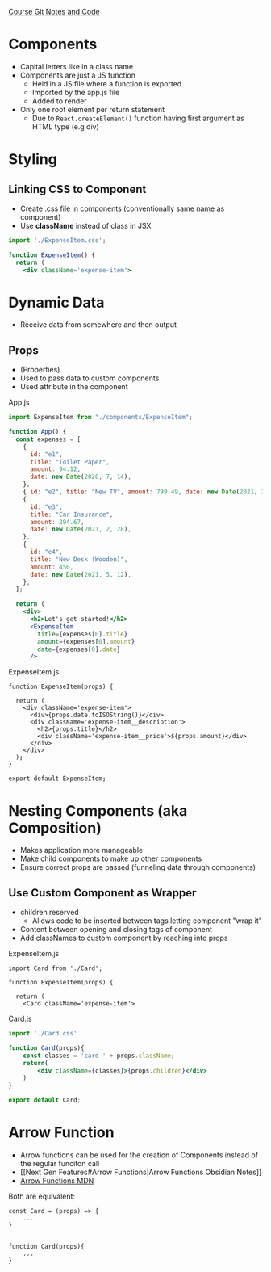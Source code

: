[Course Git Notes and Code](https://github.com/academind/react-complete-guide-code/tree/03-react-basics-working-with-components)

# Components

- Capital letters like in a class name
- Components are just a JS function
	- Held in a JS file where a function is exported
	- Imported by the app.js file
	- Added to render
- Only one root element per return statement
	- Due to `React.createElement()` function having first argument as HTML type (e.g div)

# Styling

## Linking CSS to Component

- Create .css file in components (conventionally same name as component)
- Use **className** instead of class in JSX

```jsx
import './ExpenseItem.css';

function ExpenseItem() {
  return (
    <div className='expense-item'>
```

# Dynamic Data

- Receive data from somewhere and then output

## Props

- (Properties)
- Used to pass data to custom components
- Used attribute in the component

App.js
```jsx
import ExpenseItem from "./components/ExpenseItem";

function App() {
  const expenses = [
    {
      id: "e1",
      title: "Toilet Paper",
      amount: 94.12,
      date: new Date(2020, 7, 14),
    },
    { id: "e2", title: "New TV", amount: 799.49, date: new Date(2021, 2, 12) },
    {
      id: "e3",
      title: "Car Insurance",
      amount: 294.67,
      date: new Date(2021, 2, 28),
    },
    {
      id: "e4",
      title: "New Desk (Wooden)",
      amount: 450,
      date: new Date(2021, 5, 12),
    },
  ];

  return (
    <div>
      <h2>Let's get started!</h2>
      <ExpenseItem
        title={expenses[0].title}
        amount={expenses[0].amount}
        date={expenses[0].date}
      />
```

ExpenseItem.js
```JSX
function ExpenseItem(props) {

  return (
    <div className='expense-item'>
      <div>{props.date.toISOString()}</div>
      <div className='expense-item__description'>
        <h2>{props.title}</h2>
        <div className='expense-item__price'>${props.amount}</div>
      </div>
    </div>
  );
}

export default ExpenseItem;
```

# Nesting Components (aka Composition)

- Makes application more manageable
- Make child components to make up other components
- Ensure correct props are passed (funneling data through components)

## Use Custom Component as Wrapper

- children reserved
	- Allows code to be inserted between tags letting component "wrap it"
- Content between opening and closing tags of component
- Add classNames to custom component by reaching into props

ExpenseItem.js
```JSX
import Card from './Card';

function ExpenseItem(props) {

  return (
    <Card className='expense-item'>
```

Card.js
```jsx
import './Card.css'

function Card(props){
    const classes = 'card ' + props.className; 
    return(
        <div className={classes}>{props.children}</div>
    )
}

export default Card;
```

# Arrow Function

- Arrow functions can be used for the creation of Components instead of the regular funciton call
- [[Next Gen Features#Arrow Functions|Arrow Functions Obsidian Notes]]
- [Arrow Functions MDN](https://developer.mozilla.org/en-US/docs/Web/JavaScript/Reference/Functions/Arrow_functions)

Both are equivalent:
```JSX
const Card = (props) => {
	...
}


function Card(props){
	...
}
```
